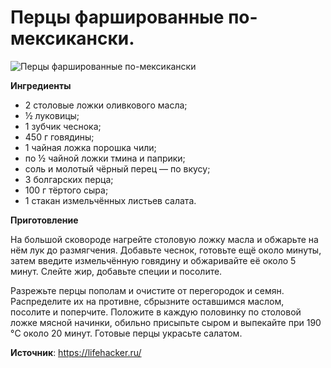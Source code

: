 # Перцы фаршированные по-мексикански.

![Перцы фаршированные по-мексикански](/images/Kulinar/Second/perec-farsh-mexico.jpg 'Перцы фаршированные по-мексикански')

**Ингредиенты**

- 2 столовые ложки оливкового масла;
- ½ луковицы;
- 1 зубчик чеснока;
- 450 г говядины;
- 1 чайная ложка порошка чили;
- по ½ чайной ложки тмина и паприки;
- соль и молотый чёрный перец — по вкусу;
- 3 болгарских перца;
- 100 г тёртого сыра;
- 1 стакан измельчённых листьев салата.

**Приготовление**

На большой сковороде нагрейте столовую ложку масла и обжарьте на нём лук до размягчения. Добавьте чеснок, готовьте ещё около минуты, затем введите измельчённую говядину и обжаривайте её около 5 минут. Слейте жир, добавьте специи и посолите.

Разрежьте перцы пополам и очистите от перегородок и семян. Распределите их на противне, сбрызните оставшимся маслом, посолите и поперчите. Положите в каждую половинку по столовой ложке мясной начинки, обильно присыпьте сыром и выпекайте при 190 °C около 20 минут. Готовые перцы украсьте салатом.

**Источник**: https://lifehacker.ru/
